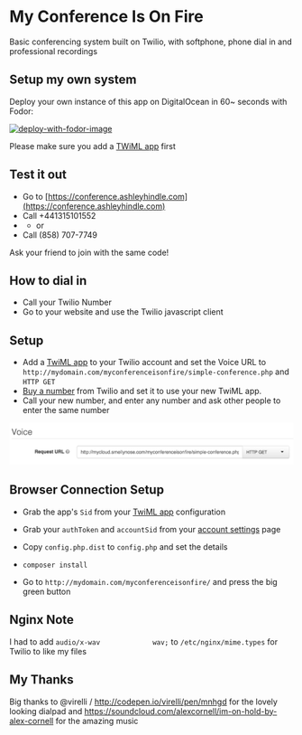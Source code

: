 # My Conference Is On Fire

Basic conferencing system built on Twilio, with softphone, phone dial in and professional recordings

## Setup my own system

Deploy your own instance of this app on DigitalOcean in 60~ seconds with Fodor:

[![deploy-with-fodor-image](https://fodor.xyz/images/install-shield.svg)](https://fodor.xyz/provision/ashleyhindle/myconferenceisonfire)

Please make sure you add a [TWiML app](https://www.twilio.com/user/account/voice/dev-tools/twiml-apps) first 

## Test it out
* Go to [https://conference.ashleyhindle.com](https://conference.ashleyhindle.com)
* Call +441315101552
* * or 
* Call (858) 707-7749

Ask your friend to join with the same code!

## How to dial in

* Call your Twilio Number
* Go to your website and use the Twilio javascript client

## Setup

* Add a [TwiML app](https://www.twilio.com/user/account/voice/dev-tools/twiml-apps) to your Twilio account and set the Voice URL to `http://mydomain.com/myconferenceisonfire/simple-conference.php` and `HTTP GET`
* [Buy a number](https://www.twilio.com/user/account/voice/phone-numbers) from Twilio and set it to use your new TwiML app.
* Call your new number, and enter any number and ask other people to enter the same number

![image](twiml-app.png)  

## Browser Connection Setup
* Grab the app's `Sid` from your [TwiML app](https://www.twilio.com/user/account/voice/dev-tools/twiml-apps) configuration
* Grab your `authToken` and `accountSid` from your [account settings](https://www.twilio.com/user/account/settings) page

* Copy `config.php.dist` to `config.php` and set the details
* `composer install`
* Go to `http://mydomain.com/myconferenceisonfire/` and press the big green button


## Nginx Note
I had to add `audio/x-wav             wav;` to `/etc/nginx/mime.types` for Twilio to like my files


## My Thanks
Big thanks to @virelli / http://codepen.io/virelli/pen/mnhgd for the lovely looking dialpad and https://soundcloud.com/alexcornell/im-on-hold-by-alex-cornell for the amazing music

